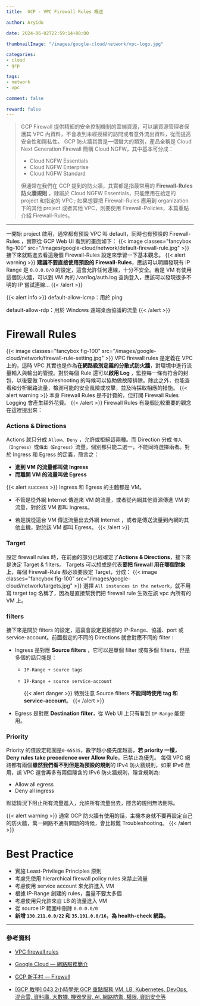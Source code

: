 ```yaml
---
title:  GCP - VPC Firewall Rules 概述

author: Aryido

date: 2024-06-02T22:59:14+08:00

thumbnailImage: "/images/google-cloud/network/vpc-logo.jpg"

categories:
- cloud
- gcp

tags:
- network
- vpc

comment: false

reward: false
---
```

<!--BODY-->
> GCP Firewall 提供精細的安全控制機制的雲端資源，可以讓資源管理者保護其 VPC 內資料，不會收到未經授權的訪問或者意外流出資料，從而提高安全性和隱私性。 GCP 防火牆其實是一個蠻大的類別，產品全稱是 Cloud Next Generation Firewall 簡稱 Cloud NGFW，其中基本可分成：
> - Cloud NGFW Essentials
> - Cloud NGFW Enterprise
> - Cloud NGFW Standard
>
> 但通常在我們在 GCP 提到的防火牆，其實都是指最常用的 **Firewall-Rules 防火牆規則** ，隸屬於 Cloud NGFW Essentials，只能應用在給定的 project 和指定的 VPC ; 如果想要把 Firewall-Rules 應用到 organization 下的其他 project 或者其他 VPC，則要使用 Firewall-Policies，本篇重點介紹 Firewall-Rules。
<!--more-->

---

一開始 project 啟用，通常都有預設 VPC 叫 default，同時也有預設的 Firewall-Rules ，實際從 GCP Web UI 看到的畫面如下：
{{< image classes="fancybox fig-100" src="/images/google-cloud/network/default-firewall-rule.jpg" >}}
接下來就點進去看這幾個 Firewall-Rules 設定來學習一下基本觀念。
{{< alert warning >}}
**建議不要直接使用預設的 Firewall-Rules**，應該可以明顯發現有 IP Range 是 `0.0.0.0/0` 的設定，這會允許任何連線，十分不安全。若是 VM 有使用這個防火牆，可以到 VM 內的 /var/log/auth.log 查詢登入，應該可以發現很多不明的 IP 嘗試連線...
{{< /alert >}}

{{< alert info >}}
default-allow-icmp：用於 ping

default-allow-rdp：用於 Windows 遠端桌面協議的流量
{{< /alert >}}

# Firewall Rules
{{< image classes="fancybox fig-100" src="/images/google-cloud/network/firewall-rule-setting.jpg" >}}
VPC firewall rules 是定義在 VPC 上的，這時 VPC 其實也是作為**在網路級別定義的分散式防火牆**，對環境中進行流量輸入與輸出的管控。對於每個 Rule 還可以**啟用 Log** ，監控每一條有符合的封包，以後要做 Troubleshooting 的時候可以協助做故障排除。除此之外，也能查看和分析網路流量，檢測可能的安全風險或攻擊，並及時採取相應的措施。
{{< alert warning >}}
本身 Firewall Rules 是不計費的，但打開 Firewall Rules Logging 會產生額外花費。
{{< /alert >}}
Firewall Rules 有幾個比較重要的觀念在這裡提出來：

### Actions & Directions 
Actions 就只分成 `Allow`、`Deny` ，允許或拒絕這兩種。而 Direction 分成 `傳入（Ingress）`或`傳出（Engress）`流量，個別都只能二選一，不能同時選擇兩者。對於 Ingress 和 Egress 的定義，簡言之：
- **進到 VM 的流量都叫做 Ingress**
- **而離開 VM 的流量叫做 Egress** 

{{< alert success >}}
Ingress 和 Egress 的主體都是 VM。

- 不管是從外網 Internet 傳進來 VM 的流量，或者從內網其他資源傳進 VM 的流量，對於該 VM 都叫 Ingress。

- 若是說從這台 VM 傳送流量出去外網 Internet ，或者是傳送流量到內網的其他主機，對於該 VM 都叫 Egress。
{{< /alert >}}


### Target
設定  firewall rules 時，在前面的部分已經確定了**Actions & Directions**，接下來是決定  Target & filters。 Targets 可以想成是代表**要把 firewall 用在哪個對象上**，每個 Firewall-Rule 都必須要設定 Target，分成： 
{{< image classes="fancybox fig-100" src="/images/google-cloud/network/targets.jpg" >}}
選擇 `All instances in the network`，就不用寫 target tag 名稱了，因為是直接幫我們把 firewall rule 生效在該 vpc 內所有的 VM 上。 

### filters
接下來是關於 filters 的設定，這裏會設定更細部的 IP-Range、協議、port 或 service-account。前面指定的不同的 Directions 就會對應不同的 filter :

- Ingress 是對應 **Source filters** ，它可以是單個 filter 或有多個 filters，但是多個的話只能是：
    -  `IP-Range + source tags`
    -  `IP-Range + source service-account`

        {{< alert danger >}}
特別注意 Source filters **不能同時使用 tag 和 service-account**。 
{{< /alert >}}


- Egress 是對應 **Destination filter**，從 Web UI 上只有看到 `IP-Range` 能使用。

### Priority
Priority 的值設定範圍是`0–65535`，數字越小優先度越高，**若 priority 一樣， Deny rules take precedence over Allow Rule**，已禁止為優先。 每個 VPC 網路都有兩個**雖然我們看不到但是為預設的規則**的 IPv4 防火牆規則，如果 IPv6 啟用，該 VPC 還會再多有兩個隱含的 IPv6 防火牆規則，隱含規則為:
- Allow all egress
- Deny all ingress

默認情況下阻止所有流量進入，允許所有流量出去，隱含的規則無法刪除。

{{< alert warning >}}
通常 GCP 防火牆有使用的話，主機本身就不要再設定自己的防火牆，萬一網路不通有問題的時候，會比較難 Troubleshooting。
{{< /alert >}}

# Best Practice
- 實施 Least-Privilege Principles 原則
- 考慮先使用  hierarchical firewall policy rules 來禁止流量
- 考慮使用 service account 來允許進入 VM 
- 根據 IP-Range 創建的 rules，盡量不要太多個
- 考慮使用只允許來自 LB 的流量進入 VM
- 從 source IP 範圍中刪除 `0.0.0.0/0`
- **新增 `130.211.0.0/22` 和 `35.191.0.0/16`，為 health-check 網路。**

---

### 參考資料

- [VPC firewall rules](https://cloud.google.com/firewall/docs/firewalls)

- [Google Cloud — 網路服務簡介](https://jason-kao-blog.medium.com/google-cloud-%E7%B6%B2%E8%B7%AF%E6%9C%8D%E5%8B%99%E7%B0%A1%E4%BB%8B-d6b74c178714)

- [GCP 新手村 — Firewall](https://medium.com/@kellenjohn175/explanation-gcp-%E6%96%B0%E6%89%8B%E6%9D%91-firewall-39cd71353b1)


- [[GCP 教學] 043 2小時學完 GCP 重點服務 VM, LB, Kubernetes, DevOps, 混合雲, 資料庫, 大數據, 機器學習, AI, 網路防禦, 權限, 資訊安全等](https://www.youtube.com/watch?v=hQE14DX4LHQ&t=134s)
